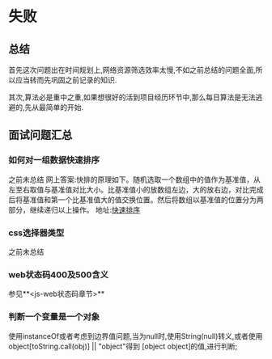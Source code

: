 # **失败**

## 总结

首先这次问题出在时间规划上,网络资源筛选效率太慢,不如之前总结的问题全面,所以应当转而先巩固之前记录的知识.

其次,算法必是重中之重,如果想很好的活到项目经历环节中,那么每日算法是无法逃避的,先从最简单的开始.

## 面试问题汇总

### 如何对一组数据快速排序

之前未总结
网上答案:快排的原理如下。随机选取一个数组中的值作为基准值，从左至右取值与基准值对比大小。比基准值小的放数组左边，大的放右边，对比完成后将基准值和第一个比基准值大的值交换位置。然后将数组以基准值的位置分为两部分，继续递归以上操作。
地址:[快速排序](https://yuchengkai.cn/docs/zh/cs/algorithm.html#%E5%BF%AB%E6%8E%92)

### css选择器类型

之前未总结

### web状态码400及500含义

参见**<js-web状态码章节>**

### 判断一个变量是一个对象

使用instanceOf或者考虑到边界值问题,当为null时,使用String(null)转义,或者使用object[toString.call(obj)] || "object"得到 [object object]的值,进行判断;